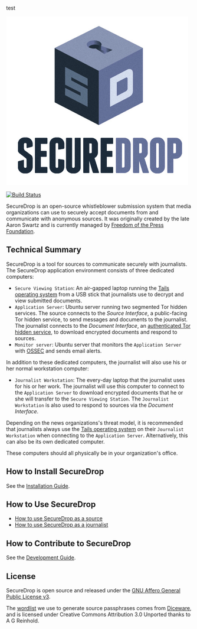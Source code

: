test

![SecureDrop](/docs/images/logo.png)

[![Build Status](https://travis-ci.org/freedomofpress/securedrop.png)](http://travis-ci.org/freedomofpress/securedrop)

SecureDrop is an open-source whistleblower submission system that media organizations can use to securely accept documents from and communicate with anonymous sources. It was originally created by the late Aaron Swartz and is currently managed by [Freedom of the Press Foundation](https://freedom.press).

## Technical Summary

SecureDrop is a tool for sources to communicate securely with journalists. The SecureDrop application environment consists of three dedicated computers:

* `Secure Viewing Station`: An air-gapped laptop running the [Tails operating system](https://tails.boum.org/) from a USB stick that journalists use to decrypt and view submitted documents.
* `Application Server`: Ubuntu server running two segmented Tor hidden services. The source connects to the *Source Interface*, a public-facing Tor hidden service, to send messages and documents to the journalist. The journalist connects to the *Document Interface*, an [authenticated Tor hidden service](https://gitweb.torproject.org/torspec.git/tree/rend-spec.txt#n851), to download encrypted documents and respond to sources.
* `Monitor server`: Ubuntu server that monitors the `Application Server` with [OSSEC](http://www.ossec.net/) and sends email alerts.

In addition to these dedicated computers, the journalist will also use his or her normal workstation computer:

* `Journalist Workstation`: The every-day laptop that the journalist uses for his or her work. The journalist will use this computer to connect to the `Application Server` to download encrypted documents that he or she will transfer to the `Secure Viewing Station`. The `Journalist Workstation` is also used to respond to sources via the *Document Interface*.

Depending on the news organizations's threat model, it is recommended that journalists always use the [Tails operating system](https://tails.boum.org/) on their `Journalist Workstation` when connecting to the `Application Server`. Alternatively, this can also be its own dedicated computer.

These computers should all physically be in your organization's office.

## How to Install SecureDrop

See the [Installation Guide](/docs/install.md).

## How to Use SecureDrop

* [How to use SecureDrop as a source](/docs/source_user_manual.md)
* [How to use SecureDrop as a journalist](/docs/journalist_user_manual.md)

## How to Contribute to SecureDrop

See the [Development Guide](/docs/develop.md).

## License

SecureDrop is open source and released under the [GNU Affero General Public License v3](/LICENSE).

The [wordlist](/securedrop/wordlist) we use to generate source passphrases comes from [Diceware](http://world.std.com/~reinhold/diceware.html), and is licensed under Creative Commons Attribution 3.0 Unported thanks to A G Reinhold.
